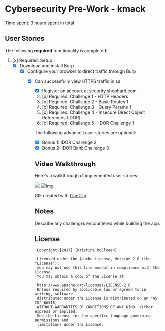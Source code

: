 # Cybersecurity Pre-Work -  kmack 

Time spent: 3 hours spent in total 

## User Stories

The following **required** functionality is completed:

1. [x]  Required: Setup 
    -  [x]  Download and install Burp
        -  [x]  Configure your browser to direct traffic through Burp
            -  [x]  Can successfully view HTTPS traffic in sa
                -  [x]  Register an account at security.shephard.com
                  
                  2. [x]  Required: Challenge 1 - HTTP Headers
                  3. [x]  Required: Challenge 2 - Basic Routes 1
                  4. [x]  Required: Challenge 3 - Query Params 1
                  5. [x]  Required: Challenge 4 - Insecure Direct Object References (IDOR)
                  6. [x]  Required: Challenge 5 - IDOR Challenge 1 

                  The following advanced user stories are optional:

                  * [x]  Bonus 1: IDOR Challenge 2 
                  * [x]  Bonus 2: IDOR Bank Challenge 3

                  ## Video Walkthrough

                  Here's a walkthrough of implemented user stories:

                  ![](https://i.imgur.com/LvqtI1X.gif)
                  ![img](http://i.imgur.com/yourfilename.png)

                  GIF created with [LiceCap](http://www.cockos.com/licecap/).

                  ## Notes

                  Describe any challenges encountered while building the app.

                  ## License

                    Copyright [2017] [Kristina McElveen]

                    Licensed under the Apache License, Version 2.0 (the "License");
                    you may not use this file except in compliance with the License.
                    You may obtain a copy of the License at

                    http://www.apache.org/licenses/LICENSE-2.0
                    Unless required by applicable law or agreed to in writing, software 
                    distributed under the License is distributed on an "AS IS" BASIS,
                    WITHOUT WARRANTIES OR CONDITIONS OF ANY KIND, either express or implied.
                    See the License for the specific language governing permissions and
                    limitations under the License.
